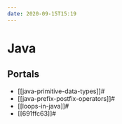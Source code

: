 ```yaml
---
date: 2020-09-15T15:19
---
```


# Java

## Portals

* [[java-primitive-data-types]]#
* [[java-prefix-postfix-operators]]#
* [[loops-in-java]]#
* [[691ffc63]]#
